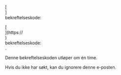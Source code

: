 [<br host>]<br action>bekreftelseskode:<br code>

[<br host>](https://<br host>)<br action>bekreftelseskode:<br code>.

Denne bekreftelseskoden utløper om én time.

Hvis du ikke har søkt, kan du ignorere denne e-posten.